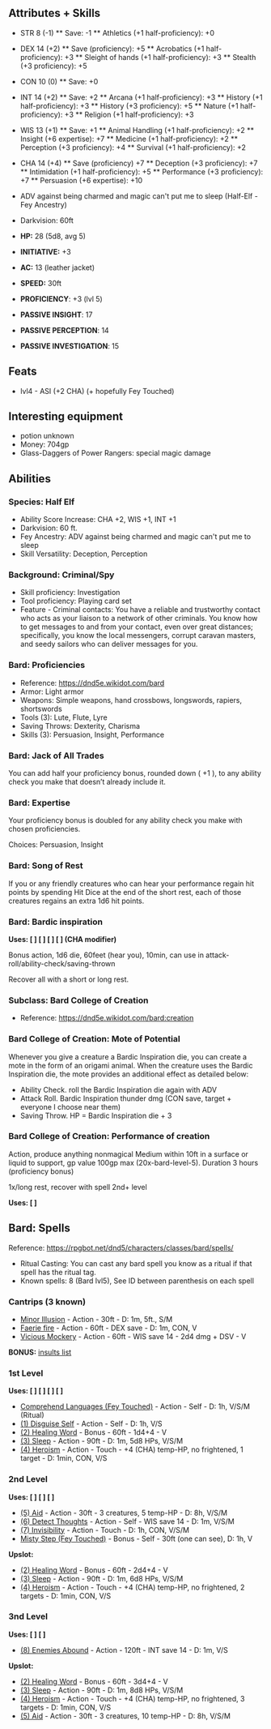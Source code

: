 ## Attributes + Skills

* STR 8 (-1)
** Save: -1
** Athletics (+1 half-proficiency): +0

* DEX 14 (+2)
** Save (proficiency): +5
** Acrobatics (+1 half-proficiency): +3
** Sleight of hands (+1 half-proficiency): +3
** Stealth (+3 proficiency): +5

* CON 10 (0)
** Save: +0

* INT 14 (+2)
** Save: +2
** Arcana (+1 half-proficiency): +3
** History (+1 half-proficiency): +3
** History (+3 proficiency): +5
** Nature (+1 half-proficiency): +3
** Religion (+1 half-proficiency): +3

* WIS 13 (+1)
** Save: +1
** Animal Handling (+1 half-proficiency): +2
** Insight (+6 expertise): +7
** Medicine (+1 half-proficiency): +2
** Perception (+3 proficiency): +4
** Survival (+1 half-proficiency): +2

* CHA 14 (+4)
** Save (proficiency) +7
** Deception (+3 proficiency): +7
** Intimidation (+1 half-proficiency): +5
** Performance (+3 proficiency): +7
** Persuasion (+6 expertise): +10

* ADV against being charmed and magic can't put me to sleep (Half-Elf - Fey Ancestry)
* Darkvision: 60ft
* **HP:** 28 (5d8, avg 5)
* **INITIATIVE:** +3
* **AC:** 13 (leather jacket)
* **SPEED:** 30ft
* **PROFICIENCY**: +3 (lvl 5)
* **PASSIVE INSIGHT**: 17
* **PASSIVE PERCEPTION**: 14
* **PASSIVE INVESTIGATION**: 15

## Feats

* lvl4 - ASI (+2 CHA) (+ hopefully Fey Touched)

## Interesting equipment

* potion unknown
* Money: 704gp
* Glass-Daggers of Power Rangers: special magic damage

## Abilities

### Species: Half Elf

* Ability Score Increase: CHA +2, WIS +1, INT +1
* Darkvision: 60 ft.
* Fey Ancestry: ADV against being charmed and magic can't put me to sleep
* Skill Versatility: Deception, Perception

### Background: Criminal/Spy

* Skill proficiency: Investigation
* Tool proficiency: Playing card set
* Feature - Criminal contacts: You have a reliable and trustworthy contact who acts as your liaison to a network of other criminals. You know how to get messages to and from your contact, even over great distances; specifically, you know the local messengers, corrupt caravan masters, and seedy sailors who can deliver messages for you.

### Bard: Proficiencies

* Reference: https://dnd5e.wikidot.com/bard
* Armor: Light armor
* Weapons: Simple weapons, hand crossbows, longswords, rapiers, shortswords
* Tools (3): Lute, Flute, Lyre
* Saving Throws: Dexterity, Charisma
* Skills (3): Persuasion, Insight, Performance

### Bard: Jack of All Trades
You can add half your proficiency bonus, rounded down ( +1 ), to any ability check you make that doesn’t already include it.

### Bard: Expertise
Your proficiency bonus is doubled for any ability check you make with chosen proficiencies.

Choices: Persuasion, Insight

### Bard: Song of Rest
If you or any friendly creatures who can hear your performance regain hit points by spending Hit Dice at the end of the short rest, each of those creatures regains an extra 1d6 hit points.

### Bard: Bardic inspiration

**Uses: [ ] [ ] [ ] [ ] (CHA modifier)**

Bonus action, 1d6 die, 60feet (hear you), 10min, can use in attack-roll/ability-check/saving-thrown

Recover all with a short or long rest.

### Subclass: Bard College of Creation
* Reference: https://dnd5e.wikidot.com/bard:creation

### Bard College of Creation: Mote of Potential

Whenever you give a creature a Bardic Inspiration die, you can create a mote in the form of an origami animal. When the creature uses the Bardic Inspiration die, the mote provides an additional effect as detailed below:

* Ability Check. roll the Bardic Inspiration die again with ADV
* Attack Roll. Bardic Inspiration thunder dmg (CON save, target + everyone I choose near them)
* Saving Throw. HP = Bardic Inspiration die + 3

### Bard College of Creation: Performance of creation
Action, produce anything nonmagical Medium within 10ft in a surface or liquid to support, gp value 100gp max (20x-bard-level-5). Duration 3 hours (proficiency bonus)

1x/long rest, recover with spell 2nd+ level

**Uses: [ ]**

## Bard: Spells

Reference: https://rpgbot.net/dnd5/characters/classes/bard/spells/

* Ritual Casting: You can cast any bard spell you know as a ritual if that spell has the ritual tag.
* Known spells: 8 (Bard lvl5), See ID between parenthesis on each spell

### Cantrips (3 known)

* [Minor Illusion](https://dnd5e.wikidot.com/spell:minor-illusion) - Action - 30ft - D: 1m, 5ft., S/M
* [Faerie fire](https://dnd5e.wikidot.com/spell:faerie-fire) - Action - 60ft - DEX save - D: 1m, CON, V
* [Vicious Mockery](https://dnd5e.wikidot.com/spell:vicious-mockery) - Action - 60ft - WIS save 14 - 2d4 dmg + DSV - V

**BONUS:** [insults list](https://www.reddit.com/r/dndnext/comments/3k7qpl/100_bard_insults_for_vicious_mockery/)

### 1st Level

**Uses: [ ] [ ] [ ] [ ]**

* [Comprehend Languages (Fey Touched)](https://dnd5e.wikidot.com/spell:comprehend-languages) - Action - Self - D: 1h, V/S/M (Ritual)
* [(1) Disguise Self](https://dnd5e.wikidot.com/spell:disguise-self) - Action - Self - D: 1h, V/S
* [(2) Healing Word](https://dnd5e.wikidot.com/spell:healing-word) - Bonus - 60ft - 1d4+4 - V
* [(3) Sleep](https://dnd5e.wikidot.com/spell:sleep) - Action - 90ft - D: 1m, 5d8 HPs, V/S/M
* [(4) Heroism](https://dnd5e.wikidot.com/spell:heroism) - Action - Touch - +4 (CHA) temp-HP, no frightened, 1 target - D: 1min, CON, V/S

### 2nd Level

**Uses: [ ] [ ] [ ]**

* [(5) Aid](https://dnd5e.wikidot.com/spell:aid) - Action - 30ft - 3 creatures, 5 temp-HP - D: 8h, V/S/M
* [(6) Detect Thoughts](https://dnd5e.wikidot.com/spell:detect-thoughts) - Action - Self - WIS save 14 - D: 1m, V/S/M
* [(7) Invisibility](https://dnd5e.wikidot.com/spell:invisibility) - Action - Touch - D: 1h, CON, V/S/M
* [Misty Step (Fey Touched)](https://dnd5e.wikidot.com/spell:misty-step) - Bonus - Self - 30ft (one can see), D: 1h, V

**Upslot:**
* [(2) Healing Word](https://dnd5e.wikidot.com/spell:healing-word) - Bonus - 60ft - 2d4+4 - V
* [(3) Sleep](https://dnd5e.wikidot.com/spell:sleep) - Action - 90ft - D: 1m, 6d8 HPs, V/S/M
* [(4) Heroism](https://dnd5e.wikidot.com/spell:heroism) - Action - Touch - +4 (CHA) temp-HP, no frightened, 2 targets - D: 1min, CON, V/S

### 3nd Level

**Uses: [ ] [ ]**

* [(8) Enemies Abound](https://dnd5e.wikidot.com/spell:enemies-abound) - Action - 120ft - INT save 14 - D: 1m, V/S

**Upslot:**
* [(2) Healing Word](https://dnd5e.wikidot.com/spell:healing-word) - Bonus - 60ft - 3d4+4 - V
* [(3) Sleep](https://dnd5e.wikidot.com/spell:sleep) - Action - 90ft - D: 1m, 8d8 HPs, V/S/M
* [(4) Heroism](https://dnd5e.wikidot.com/spell:heroism) - Action - Touch - +4 (CHA) temp-HP, no frightened, 3 targets - D: 1min, CON, V/S
* [(5) Aid](https://dnd5e.wikidot.com/spell:aid) - Action - 30ft - 3 creatures, 10 temp-HP - D: 8h, V/S/M
